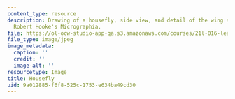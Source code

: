 ```yaml
---
content_type: resource
description: Drawing of a housefly, side view, and detail of the wing structure from
  Robert Hooke's Micrographia.
file: https://ol-ocw-studio-app-qa.s3.amazonaws.com/courses/21l-016-learning-from-the-past-drama-science-performance-spring-2009/9a012885f6f8525c1753e634ba49cd30_fly.jpg
file_type: image/jpeg
image_metadata:
  caption: ''
  credit: ''
  image-alt: ''
resourcetype: Image
title: Housefly
uid: 9a012885-f6f8-525c-1753-e634ba49cd30
---
```

